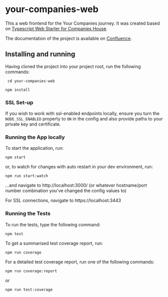 
# your-companies-web

This a web frontend for the Your Companies journey. It was created based on [Typescript Web Starter for Companies House](https://github.com/companieshouse/node-review-web-starter-ts).

The documentation of the project is available on [Confluence](https://companieshouse.atlassian.net/wiki/spaces/IDV/pages/4370104473/Delivery+Documentation+Team+Inugami).

## Installing and running

Having cloned the project into your project root, run the following commands:

``` cd your-companies-web```

```npm install```

### SSL Set-up

If you wish to work with ssl-enabled endpoints locally, ensure you turn the `NODE_SSL_ENABLED` property to `ON` in the config and also provide paths to your private key and certificate.

### Running the App locally

To start the application, run:

``` npm start ```

or, to watch for changes with auto restart in your dev environment, run:

``` npm run start:watch ```

...and navigate to http://localhost:3000/ (or whatever hostname/port number combination you've changed the config values to)

For SSL connections, navigate to https://localhost:3443

### Running the Tests

To run the tests, type the following command:

``` npm test ```

To get a summarised test coverage report, run:

```npm run coverage```

For a detailed test coverage report, run one of the following commands:

```npm run coverage:report```

or

```npm run test:coverage```
